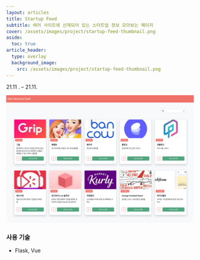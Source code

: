 ```yaml
---
layout: articles
title: Startup Feed
subtitle: 여러 사이트에 산재되어 있는 스타트업 정보 모아보는 페이지
cover: /assets/images/project/startup-feed-thumbnail.png
aside:
  toc: true
article_header:
  type: overlay
  background_image:
    src: /assets/images/project/startup-feed-thumbnail.png
---
```


<div class="article__content" markdown="1">

21.11 . –  21.11.

![](/assets/images/project/startup-feed-thumbnail.png)


### 사용 기술

- Flask, Vue
